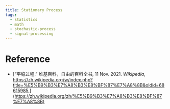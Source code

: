 ```yaml
---
title: Stationary Process
tags:
  - statistics
  - math
  - stochastic-process
  - signal-processing
---
```


# Reference

* [“平稳过程.” 维基百科，自由的百科全书, 11 Nov. 2021. _Wikipedia_, https://zh.wikipedia.org/w/index.php?title=%E5%B9%B3%E7%A8%B3%E8%BF%87%E7%A8%8B&oldid=68615985.](https://zh.wikipedia.org/zh/%E5%B9%B3%E7%A8%B3%E8%BF%87%E7%A8%8B)